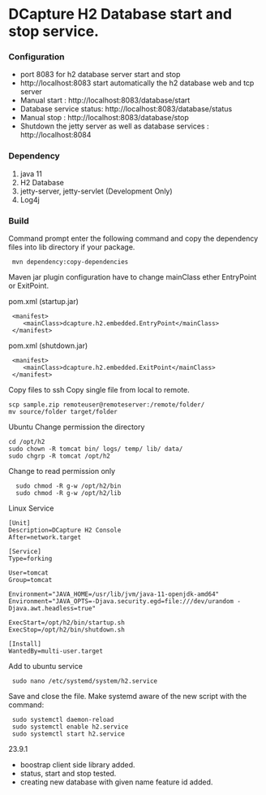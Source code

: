 # DCapture H2 Database start and stop service.

### Configuration

- port 8083 for h2 database server start and stop
- http://localhost:8083 start automatically the h2 database web and tcp server
- Manual start : http://localhost:8083/database/start
- Database service status: http://localhost:8083/database/status
- Manual stop : http://localhost:8083/database/stop
- Shutdown the jetty server as well as database services :  http://localhost:8084

### Dependency

1. java 11
2. H2 Database   
3. jetty-server, jetty-servlet (Development Only)
4. Log4j

### Build

Command prompt enter the following command and copy the dependency files into lib directory if your package.

```
 mvn dependency:copy-dependencies
```

Maven jar plugin configuration have to change mainClass ether EntryPoint or ExitPoint.

pom.xml (startup.jar)
```
 <manifest>
    <mainClass>dcapture.h2.embedded.EntryPoint</mainClass>
 </manifest>
```
pom.xml (shutdown.jar)
```
 <manifest>
    <mainClass>dcapture.h2.embedded.ExitPoint</mainClass>
 </manifest>
```

Copy files to ssh
Copy single file from local to remote.

 ```
 scp sample.zip remoteuser@remoteserver:/remote/folder/
 mv source/folder target/folder   
 ```


Ubuntu Change permission the directory

```
cd /opt/h2
sudo chown -R tomcat bin/ logs/ temp/ lib/ data/
sudo chgrp -R tomcat /opt/h2
```

Change to read permission only

```
  sudo chmod -R g-w /opt/h2/bin
  sudo chmod -R g-w /opt/h2/lib
```

Linux Service

```
[Unit]
Description=DCapture H2 Console
After=network.target

[Service]
Type=forking

User=tomcat
Group=tomcat

Environment="JAVA_HOME=/usr/lib/jvm/java-11-openjdk-amd64"
Environment="JAVA_OPTS=-Djava.security.egd=file:///dev/urandom -Djava.awt.headless=true"

ExecStart=/opt/h2/bin/startup.sh
ExecStop=/opt/h2/bin/shutdown.sh

[Install]
WantedBy=multi-user.target
```

Add to ubuntu service

```
 sudo nano /etc/systemd/system/h2.service
```

Save and close the file. Make systemd aware of the new script with the command:

```
 sudo systemctl daemon-reload
 sudo systemctl enable h2.service
 sudo systemctl start h2.service
```

23.9.1

- boostrap client side library added.
- status, start and stop tested.
- creating new database with given name feature id added. 
